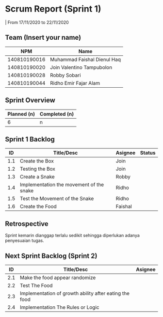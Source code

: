 # Scrum Report (Sprint 1)
| From 17/11/2020 to 22/11/2020

## Team (Insert your name)
| NPM           | Name        |
| ------------- |-------------|
| 140810190016  | Muhammad Faishal Dienul Haq    |
| 140810190020  | Join Valentino Tampubolon    |
| 140810190028  | Robby Sobari |
| 140810190044  | Ridho Emir Fajar Alam |

## Sprint Overview
| Planned (n)   | Completed (n) |
| ------------- |-------------- |
| 6             | n             |

## Sprint 1 Backlog

| ID  | Title/Desc | Asignee | Status |
| --- | ---------- | ------- | ------ |
| 1.1 | Create the Box | Join | |
| 1.2 | Testing the Box | Join | |
| 1.3 | Create a Snake | Robby | |
| 1.4 | Implementation the movement of the snake | Ridho | |
| 1.5 | Test the Movement of the Snake | Ridho | |
| 1.6 | Create the Food | Faishal | |

## Retrospective 

Sprint kemarin dianggap terlalu sedikit sehingga diperlukan adanya penyesuaian tugas.

## Next Sprint Backlog (Sprint 2)
| ID  | Title/Desc | Asignee | 
| --- | ---------- | ------- | 
| 2.1 | Make the food appear randomize |  |
| 2.2 | Test The Food |  |
| 2.3 | Implementation of growth ability after eating the food |  |
| 2.4 | Implementation The Rules or Logic |  | 
